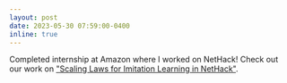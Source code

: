 ```yaml
---
layout: post
date: 2023-05-30 07:59:00-0400
inline: true
---
```


Completed internship at Amazon where I worked on NetHack! Check out our work on ["Scaling Laws for Imitation Learning in NetHack"](https://arxiv.org/abs/2307.09423).